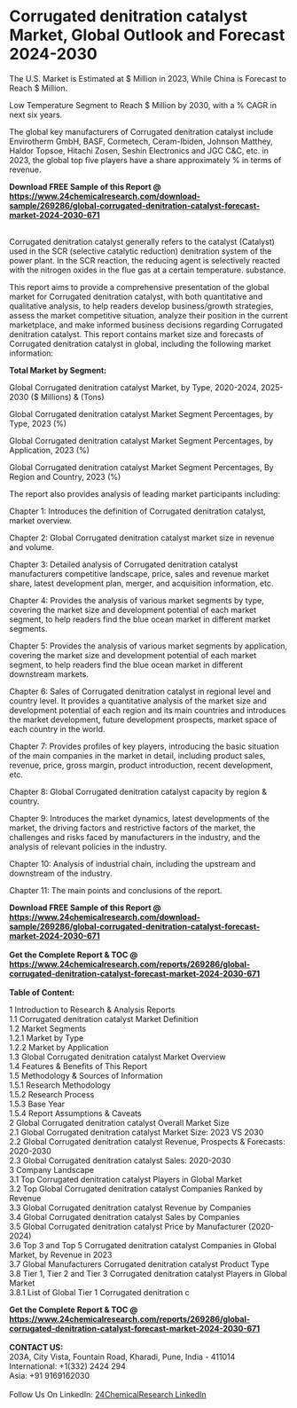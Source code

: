 <h1>Corrugated denitration catalyst Market, Global Outlook and Forecast 2024-2030</h1><p>
The U.S. Market is Estimated at $ Million in 2023, While China is Forecast to Reach $ Million.</p><p>
Low Temperature Segment to Reach $ Million by 2030, with a % CAGR in next six years.</p><p>
The global key manufacturers of Corrugated denitration catalyst include Envirotherm GmbH, BASF, Cormetech, Ceram-Ibiden, Johnson Matthey, Haldor Topsoe, Hitachi Zosen, Seshin Electronics and JGC C&amp;C, etc. in 2023, the global top five players have a share approximately % in terms of revenue.</p><div><b>Download FREE Sample of this Report @ 
            <a href="https://www.24chemicalresearch.com/download-sample/269286/global-corrugated-denitration-catalyst-forecast-market-2024-2030-671">
            https://www.24chemicalresearch.com/download-sample/269286/global-corrugated-denitration-catalyst-forecast-market-2024-2030-671</a></b></div><br><p>
Corrugated denitration catalyst generally refers to the catalyst (Catalyst) used in the SCR (selective catalytic reduction) denitration system of the power plant. In the SCR reaction, the reducing agent is selectively reacted with the nitrogen oxides in the flue gas at a certain temperature. substance.</p><p>
This report aims to provide a comprehensive presentation of the global market for Corrugated denitration catalyst, with both quantitative and qualitative analysis, to help readers develop business/growth strategies, assess the market competitive situation, analyze their position in the current marketplace, and make informed business decisions regarding Corrugated denitration catalyst. This report contains market size and forecasts of Corrugated denitration catalyst in global, including the following market information:
</p><p>
<strong>Total Market by Segment:</strong></p><p>
Global Corrugated denitration catalyst Market, by Type, 2020-2024, 2025-2030 ($ Millions) &amp; (Tons)</p><p>
Global Corrugated denitration catalyst Market Segment Percentages, by Type, 2023 (%)</p><p>
</p><p>
Global Corrugated denitration catalyst Market Segment Percentages, by Application, 2023 (%)</p><p>
</p><p>
Global Corrugated denitration catalyst Market Segment Percentages, By Region and Country, 2023 (%)</p><p>
</p><p>
The report also provides analysis of leading market participants including:</p><p>
</p><p>
</p><p>
Chapter 1: Introduces the definition of Corrugated denitration catalyst, market overview.</p><p>
Chapter 2: Global Corrugated denitration catalyst market size in revenue and volume.</p><p>
Chapter 3: Detailed analysis of Corrugated denitration catalyst manufacturers competitive landscape, price, sales and revenue market share, latest development plan, merger, and acquisition information, etc.</p><p>
Chapter 4: Provides the analysis of various market segments by type, covering the market size and development potential of each market segment, to help readers find the blue ocean market in different market segments.</p><p>
Chapter 5: Provides the analysis of various market segments by application, covering the market size and development potential of each market segment, to help readers find the blue ocean market in different downstream markets.</p><p>
Chapter 6: Sales of Corrugated denitration catalyst in regional level and country level. It provides a quantitative analysis of the market size and development potential of each region and its main countries and introduces the market development, future development prospects, market space of each country in the world.</p><p>
Chapter 7: Provides profiles of key players, introducing the basic situation of the main companies in the market in detail, including product sales, revenue, price, gross margin, product introduction, recent development, etc.</p><p>
Chapter 8: Global Corrugated denitration catalyst capacity by region &amp; country.</p><p>
Chapter 9: Introduces the market dynamics, latest developments of the market, the driving factors and restrictive factors of the market, the challenges and risks faced by manufacturers in the industry, and the analysis of relevant policies in the industry.</p><p>
Chapter 10: Analysis of industrial chain, including the upstream and downstream of the industry.</p><p>
Chapter 11: The main points and conclusions of the report.</p><div><b>Download FREE Sample of this Report @ 
            <a href="https://www.24chemicalresearch.com/download-sample/269286/global-corrugated-denitration-catalyst-forecast-market-2024-2030-671">
            https://www.24chemicalresearch.com/download-sample/269286/global-corrugated-denitration-catalyst-forecast-market-2024-2030-671</a></b></div><br><div><b>Get the Complete Report & TOC @ 
            <a href="https://www.24chemicalresearch.com/reports/269286/global-corrugated-denitration-catalyst-forecast-market-2024-2030-671">
            https://www.24chemicalresearch.com/reports/269286/global-corrugated-denitration-catalyst-forecast-market-2024-2030-671</a></b></div><br>
            <b>Table of Content:</b><p>1 Introduction to Research & Analysis Reports<br />
    1.1 Corrugated denitration catalyst Market Definition<br />
    1.2 Market Segments<br />
        1.2.1 Market by Type<br />
        1.2.2 Market by Application<br />
    1.3 Global Corrugated denitration catalyst Market Overview<br />
    1.4 Features & Benefits of This Report<br />
    1.5 Methodology & Sources of Information<br />
        1.5.1 Research Methodology<br />
        1.5.2 Research Process<br />
        1.5.3 Base Year<br />
        1.5.4 Report Assumptions & Caveats<br />
2 Global Corrugated denitration catalyst Overall Market Size<br />
    2.1 Global Corrugated denitration catalyst Market Size: 2023 VS 2030<br />
    2.2 Global Corrugated denitration catalyst Revenue, Prospects & Forecasts: 2020-2030<br />
    2.3 Global Corrugated denitration catalyst Sales: 2020-2030<br />
3 Company Landscape<br />
    3.1 Top Corrugated denitration catalyst Players in Global Market<br />
    3.2 Top Global Corrugated denitration catalyst Companies Ranked by Revenue<br />
    3.3 Global Corrugated denitration catalyst Revenue by Companies<br />
    3.4 Global Corrugated denitration catalyst Sales by Companies<br />
    3.5 Global Corrugated denitration catalyst Price by Manufacturer (2020-2024)<br />
    3.6 Top 3 and Top 5 Corrugated denitration catalyst Companies in Global Market, by Revenue in 2023<br />
    3.7 Global Manufacturers Corrugated denitration catalyst Product Type<br />
    3.8 Tier 1, Tier 2 and Tier 3 Corrugated denitration catalyst Players in Global Market<br />
        3.8.1 List of Global Tier 1 Corrugated denitration c</p><div><b>Get the Complete Report & TOC @ 
            <a href="https://www.24chemicalresearch.com/reports/269286/global-corrugated-denitration-catalyst-forecast-market-2024-2030-671">
            https://www.24chemicalresearch.com/reports/269286/global-corrugated-denitration-catalyst-forecast-market-2024-2030-671</a></b></div><br><b>CONTACT US:</b><br>
            203A, City Vista, Fountain Road, Kharadi, Pune, India - 411014<br>
            International: +1(332) 2424 294<br>
            Asia: +91 9169162030 <br><br>
            Follow Us On LinkedIn: <a href="https://www.linkedin.com/company/24chemicalresearch/">24ChemicalResearch LinkedIn</a>